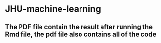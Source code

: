 # JHU-machine-learning
## The PDF file contain the result after running the Rmd file, the pdf file also contains all of the code
